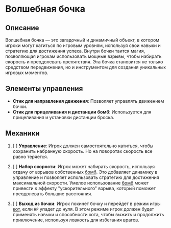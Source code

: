 # Волшебная бочка

## Описание

Волшебная бочка — это загадочный и динамичный объект, в котором игроки могут катиться по игровым уровням, используя свои навыки и стратегию для достижения успеха. Внутри бочки таится магия, позволяющая игрокам использовать мощные взрывы, чтобы набирать скорость и преодолевать препятствия. Эта бочка становится не только средством передвижения, но и инструментом для создания уникальных игровых моментов.

## Элементы управления

- **Стик для направления движения**: Позволяет управлять движением бочки.
- **Стик для прицеливания и дистанции бомб**: Используется для прицеливания и установки дистанции броска.

## Механики

1. [ ] **Управление**: Игрок должен самостоятельно катиться, чтобы сохранить набранную скорость. Но на поворотах скорость все равно теряется.

2. [ ] **Набор скорости**: Игрок может набирать скорость, используя отдачу от взрывов собственных [бомб](projectiles/Bomb.md). Это добавляет динамику в управление и позволяет использовать стратегию для достижения максимальной скорости. Умелое использование [бомб](projectiles/Bomb.md) может привести к эффекту "ускорительного" взрыва, который поможет преодолевать большие расстояния.

3. [ ] **Выход из бочки**: Игрок покинет бочку и перейдет в режим игры [кот](Cat.md), если `HP` упадет до нуля. В этом режиме игрок должен будет применять навыки и способности кота, чтобы выжить и продолжить приключение, используя ловкость для избегания врагов.
